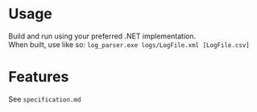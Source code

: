 # Usage

Build and run using your preferred .NET implementation.<br>
When built, use like so:
`log_parser.exe logs/LogFile.xml [LogFile.csv]`

# Features

See `specification.md`

